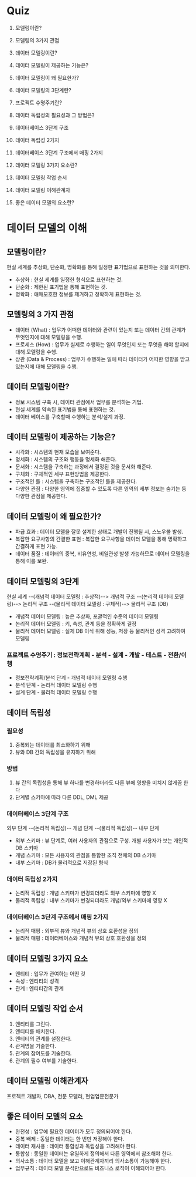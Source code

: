 # Quiz
1. 모델링이란?

2. 모델링의 3가지 관점

3. 데이터 모델링이란?

4. 데이터 모델링이 제공하는 기능은?

5. 데이터 모델링이 왜 필요한가?

6. 데이터 모델링의 3단계란?

7. 프로젝트 수명주기란?

8. 데이터 독립성의 필요성과 그 방법은?

9. 데이터베이스 3단계 구조

10. 데이터 독립성 2가지

11. 데이터베이스 3단계 구조에서 매핑 2가지

12. 데이터 모델링 3가지 요소란?

13. 데이터 모델링 작업 순서

14. 데이터 모델링 이해관계자

15. 좋은 데이터 모델의 요소란?


# 데이터 모델의 이해

## 모델링이란?
현실 세계를 추상화, 단순화, 명확화를 통해 일정한 표기법으로 표현하는 것을 의미한다.

* 추상화 : 현실 세계를 일정한 형식으로 표현하는 것.
* 단순화 : 제한된 표기법을 통해 표현하는 것.
* 명확화 : 애매모호한 정보를 제거하고 정확하게 표현하는 것.

## 모델링의 3 가지 관점
* 데이터 (What) : 업무가 어떠한 데이터와 관련이 있는지 또는 데이터 간의 관계가 무엇인지에 대해 모델링을 수행.
* 프로세스 (How) : 업무가 실제로 수행하는 일이 무엇인지 또는 무엇을 해야 할지에 대해 모델링을 수행.
* 상관 (Data & Process) : 업무가 수행하는 일에 따라 데이터가 어떠한 영향을 받고 있는지에 대해 모델링을 수행.

## 데이터 모델링이란?
* 정보 시스템 구축 시, 데이터 관점에서 업무를 분석하는 기법.
* 현실 세계를 약속된 표기법을 통해 표현하는 것.
* 데이터 베이스를 구축할때 수행하는 분석/설계 과정.

## 데이터 모델링이 제공하는 기능은?
* 시각화 : 시스템의 현재 모습을 보여준다.
* 명세화 : 시스템의 구조와 행동을 명세화 해준다.
* 문서화 : 시스템을 구축하는 과정에서 결정된 것을 문서화 해준다.
* 구체화 : 구체적인 세부 표현방법을 제공한다.
* 구조적인 틀 : 시스템을 구축하는 구조적인 틀을 제공한다.
* 다양한 관점 : 다양한 영역에 집중할 수 있도록 다른 영역의 세부 정보는 숨기는 등 다양한 관점을 제공한다.

## 데이터 모델링이 왜 필요한가?
* 파급 효과 : 데이터 모델을 잘못 설계한 상태로 개발이 진행될 시, 스노우볼 발생.
* 복잡한 요구사항의 간결한 표현 : 복잡한 요구사항을 데이터 모델을 통해 명확하고 간결하게 표현 가능.
* 데이터 품질 : 데이터의 중복, 비유연성, 비일관성 발생 가능하므로 데이터 모델링을 통해 이를 보완.

## 데이터 모델링의 3단계
현실 세계 --(개념적 데이터 모델링 : 추상적)--> 개념적 구조 --(논리적 데이터 모델링)--> 논리적 구조 --(물리적 데이터 모델링 : 구체적)--> 물리적 구조 (DB)

* 개념적 데이터 모델링 : 높은 추상화, 포괄적인 수준의 데이터 모델링
* 논리적 데이터 모델링 : 키, 속성, 관계 등을 정확하게 결정
* 물리적 데이터 모델링 : 실제 DB 이식 위해 성능, 저장 등 물리적인 성격 고려하여 모델링

### 프로젝트 수명주기 : 정보전략계획 - 분석 - 설계 - 개발 - 테스트 - 전환/이행
* 정보전략계획/분석 단계 - 개념적 데이터 모델링 수행
* 분석 단계 - 논리적 데이터 모델링 수행
* 설계 단계 - 물리적 데이터 모델링 수행

## 데이터 독립성
### 필요성
1. 중복되는 데이터를 최소화하기 위해
2. 뷰와 DB 간의 독립성을 유지하기 위해

### 방법
1. 뷰 간의 독립성을 통해 뷰 하나를 변경하더라도 다른 뷰에 영향을 미치지 않게끔 한다
2. 단계별 스키마에 따라 다른 DDL, DML 제공

### 데이터베이스 3단계 구조
외부 단계 --(논리적 독립성)-- 개념 단계 --(물리적 독립성)-- 내부 단계

* 외부 스키마 : 뷰 단계로, 여러 사용자의 관점으로 구성. 개별 사용자가 보는 개인적 DB 스키마
* 개념 스키마 : 모든 사용자의 관점을 통합한 조직 전체의 DB 스키마
* 내부 스키마 : DB가 물리적으로 저장된 형식

### 데이터 독립성 2가지
* 논리적 독립성 : 개념 스키마가 변경되더라도 외부 스키마에 영향 X
* 물리적 독립성 : 내부 스키마가 변경되더라도 개념/외부 스키마에 영향 X

### 데이터베이스 3단계 구조에서 매핑 2가지
* 논리적 매핑 : 외부적 뷰와 개념적 뷰의 상호 호환성을 정의
* 물리적 매핑 : 데이터베이스와 개념적 뷰의 상호 호환성을 정의

## 데이터 모델링 3가지 요소
* 엔티티 : 업무가 관여하는 어떤 것
* 속성 : 엔티티의 성격
* 관계 : 엔티티간의 관계

## 데이터 모델링 작업 순서
1. 엔티티를 그린다.
2. 엔티티를 배치한다.
3. 엔티티의 관계를 설정한다.
4. 관계명을 기술한다.
5. 관계의 참여도를 기술한다.
6. 관계의 필수 여부를 기술한다.

## 데이터 모델링 이해관계자
프로젝트 개발자, DBA, 전문 모델러, 현업업문전문가

## 좋은 데이터 모델의 요소
* 완전성 : 업무에 필요한 데이터가 모두 정의되어야 한다.
* 중복 배제 : 동일한 데이터는 한 번만 저장해야 한다.
* 데이터 재사용 : 데이터 통합성과 독립성을 고려해야 한다.
* 통합성 : 동일한 데이터는 유일하게 정의해서 다른 영역에서 참조해야 한다.
* 의사소통 : 데이터 모델을 보고 이해관계자끼리 의사소통이 가능해야 한다.
* 업무규칙 : 데이터 모델 분석만으로도 비즈니스 로직이 이해되어야 한다.
